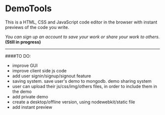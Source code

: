 DemoTools
=========

This is a HTML, CSS and JavaScript code editor in the browser with instant previews of the code you write.

*You can sign up an account to save your work or share your work to others.* **(Still in progress)**

----------
####TO DO:

- improve GUI
- improve client side js code
- add user signin/signup/signout feature
- saving system. save user's demo to mongodb. demo sharing system
- user can upload their js/css/img/others files, in order to include them in the demo
- add private demo
- create a desktop/offline version, using nodewebkit/static file
- add instant preview

